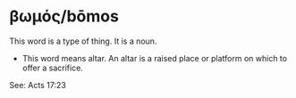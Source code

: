 # βωμός/bōmos 
This word is a type of thing. It is a noun. 

* This word means altar. An altar is a raised place or platform on which to offer a sacrifice. 

See: Acts 17:23
